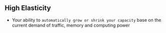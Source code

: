 ## High Elasticity

- Your ability to `automatically grow or shrink your capacity` base on the current demand of traffic, memory and computing power
